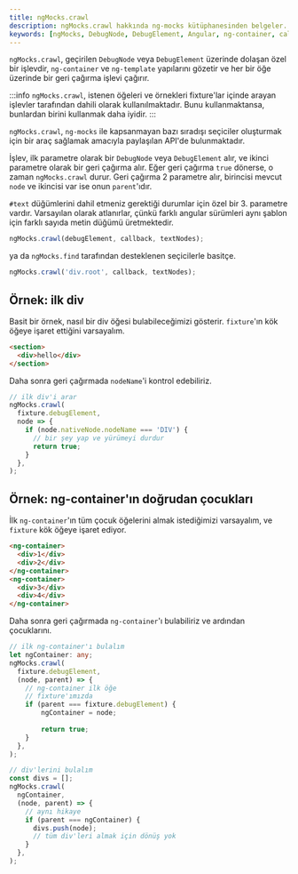 ```yaml
---
title: ngMocks.crawl
description: ngMocks.crawl hakkında ng-mocks kütüphanesinden belgeler. Bu işlev, `DebugNode` veya `DebugElement` üzerinde dolaşarak özel bir geri çağırma işlevi ile kullanılmaktadır. Özellikle `ng-container` ve `ng-template` yapıları için uygun bir araçtır.
keywords: [ngMocks, DebugNode, DebugElement, Angular, ng-container, callback, metin düğümleri]
---
```


`ngMocks.crawl`, geçirilen `DebugNode` veya `DebugElement` üzerinde dolaşan özel bir işlevdir, `ng-container` ve `ng-template` yapılarını gözetir ve her bir öğe üzerinde bir geri çağırma işlevi çağırır.

:::info
`ngMocks.crawl`, istenen öğeleri ve örnekleri fixture'lar içinde arayan işlevler tarafından dahili olarak kullanılmaktadır. Bunu kullanmaktansa, bunlardan birini kullanmak daha iyidir.
:::

`ngMocks.crawl`, `ng-mocks` ile kapsanmayan bazı sıradışı seçiciler oluşturmak için bir araç sağlamak amacıyla paylaşılan API'de bulunmaktadır.

İşlev, ilk parametre olarak bir `DebugNode` veya `DebugElement` alır, ve ikinci parametre olarak bir geri çağırma alır. Eğer geri çağırma `true` dönerse, o zaman `ngMocks.crawl` durur. Geri çağırma 2 parametre alır, birincisi mevcut `node` ve ikincisi var ise onun `parent`'ıdır.

`#text` düğümlerini dahil etmeniz gerektiği durumlar için özel bir 3. parametre vardır. Varsayılan olarak atlanırlar, çünkü farklı angular sürümleri aynı şablon için farklı sayıda metin düğümü üretmektedir.

```ts
ngMocks.crawl(debugElement, callback, textNodes);
```

ya da `ngMocks.find` tarafından desteklenen seçicilerle basitçe.

```ts
ngMocks.crawl('div.root', callback, textNodes);
```

## Örnek: ilk div

Basit bir örnek, nasıl bir div öğesi bulabileceğimizi gösterir. `fixture`'ın kök öğeye işaret ettiğini varsayalım.

```html
<section>
  <div>hello</div>
</section>
```

Daha sonra geri çağırmada `nodeName`'i kontrol edebiliriz.

```ts
// ilk div'i arar
ngMocks.crawl(
  fixture.debugElement,
  node => {
    if (node.nativeNode.nodeName === 'DIV') {
      // bir şey yap ve yürümeyi durdur
      return true;
    }
  },
);
```

## Örnek: ng-container'ın doğrudan çocukları

İlk `ng-container`'ın tüm çocuk öğelerini almak istediğimizi varsayalım, ve `fixture` kök öğeye işaret ediyor.

```html
<ng-container>
  <div>1</div>
  <div>2</div>
</ng-container>
<ng-container>
  <div>3</div>
  <div>4</div>
</ng-container>
```

Daha sonra geri çağırmada `ng-container`'ı bulabiliriz ve ardından çocuklarını.

```ts
// ilk ng-container'ı bulalım
let ngContainer: any;
ngMocks.crawl(
  fixture.debugElement,
  (node, parent) => {
    // ng-container ilk öğe
    // fixture'ımızda
    if (parent === fixture.debugElement) {
        ngContainer = node;
        
        return true;
    }
  },
);

// div'lerini bulalım
const divs = [];
ngMocks.crawl(
  ngContainer,
  (node, parent) => {
    // aynı hikaye
    if (parent === ngContainer) {
      divs.push(node);
      // tüm div'leri almak için dönüş yok
    }
  },
);